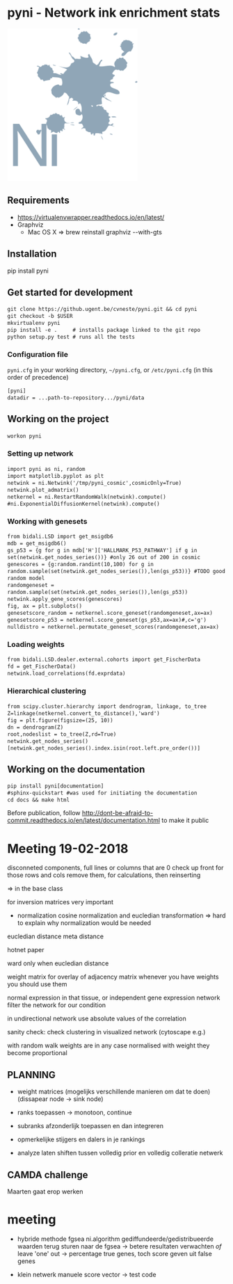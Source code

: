 # pyni - Network ink enrichment stats
<img title="pyni logo" src="ni_logo.svg" width="300">

## Requirements

 - https://virtualenvwrapper.readthedocs.io/en/latest/
 - Graphviz
   - Mac OS X => brew reinstall graphviz --with-gts

## Installation

   pip install pyni

## Get started for development

    git clone https://github.ugent.be/cvneste/pyni.git && cd pyni
    git checkout -b $USER
    mkvirtualenv pyni
    pip install -e .     # installs package linked to the git repo
    python setup.py test # runs all the tests

### Configuration file

`pyni.cfg` in your working directory, `~/pyni.cfg`, or `/etc/pyni.cfg` (in this order of precedence)

    [pyni]
    datadir = ...path-to-repository.../pyni/data

## Working on the project
`workon pyni`

### Setting up network

    import pyni as ni, random
    import matplotlib.pyplot as plt
    netwink = ni.Netwink('/tmp/pyni_cosmic',cosmicOnly=True)
    netwink.plot_admatrix()
    netkernel = ni.RestartRandomWalk(netwink).compute()    #ni.ExponentialDiffusionKernel(netwink).compute()

### Working with genesets

    from bidali.LSD import get_msigdb6
    mdb = get_msigdb6()
    gs_p53 = {g for g in mdb['H']['HALLMARK_P53_PATHWAY'] if g in set(netwink.get_nodes_series())} #only 26 out of 200 in cosmic
    genescores = {g:random.randint(10,100) for g in random.sample(set(netwink.get_nodes_series()),len(gs_p53))} #TODO good random model
    randomgeneset = random.sample(set(netwink.get_nodes_series()),len(gs_p53))
    netwink.apply_gene_scores(genescores)
    fig, ax = plt.subplots()
    genesetscore_random = netkernel.score_geneset(randomgeneset,ax=ax)
    genesetscore_p53 = netkernel.score_geneset(gs_p53,ax=ax)#,c='g')
    nulldistro = netkernel.permutate_geneset_scores(randomgeneset,ax=ax)

### Loading weights

    from bidali.LSD.dealer.external.cohorts import get_FischerData
    fd = get_FischerData()
    netwink.load_correlations(fd.exprdata)

### Hierarchical clustering

    from scipy.cluster.hierarchy import dendrogram, linkage, to_tree
    Z=linkage(netkernel.convert_to_distance(),'ward')
    fig = plt.figure(figsize=(25, 10))
    dn = dendrogram(Z)
    root,nodeslist = to_tree(Z,rd=True)
    netwink.get_nodes_series()[netwink.get_nodes_series().index.isin(root.left.pre_order())]

## Working on the documentation

    pip install pyni[documentation]
    #sphinx-quickstart #was used for initiating the documentation
    cd docs && make html

Before publication, follow http://dont-be-afraid-to-commit.readthedocs.io/en/latest/documentation.html
to make it public


# Meeting 19-02-2018

disconneted components, full lines or columns that are 0
check up front for those rows and cols
remove them, for calculations, then reinserting

=> in the base class

for inversion matrices very important

* normalization
cosine normalization and eucledian transformation
=> hard to explain why normalization would be needed

eucledian distance
meta distance

hotnet paper

ward only when eucledian distance

weight matrix for overlay of adjacency matrix
whenever you have weights you should use them

normal expression in that tissue, or independent
  gene expression network
filter the network for our condition

in undirectional network use absolute values of the correlation

sanity check: check clustering in
visualized network (cytoscape e.g.)

with random walk weights are in any case normalised
with weight they become proportional

PLANNING
--------
- weight matrices (mogelijks verschillende manieren om dat te doen) (dissapear node -> sink node)

- ranks toepassen -> monotoon, continue
 - subranks afzonderlijk toepassen en dan integreren

- opmerkelijke stijgers en dalers in je rankings

- analyze laten shiften tussen volledig prior en volledig colleratie netwerk

CAMDA challenge
---------------
Maarten gaat erop werken

# meeting

- hybride methode fgsea ni.algorithm
gediffundeerde/gedistribueerde waarden terug sturen naar de fgsea -> betere resultaten verwachten
*of* leave 'one' out -> percentage true genes, toch score geven uit false genes

- klein netwerk manuele score vector -> test code